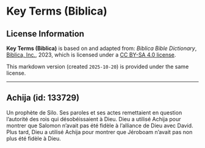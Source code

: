 # Key Terms (Biblica)

## License Information

**Key Terms (Biblica)** is based on and adapted from: _Biblica Bible Dictionary_, [Biblica, Inc.](https://www.biblica.com/), 2023, which is licensed under a [CC BY-SA 4.0 license](https://creativecommons.org/licenses/by-sa/4.0/legalcode.en).

This markdown version (created `2025-10-20`) is provided under the same license.



--------------------------------

## Achija (id: 133729)

Un prophète de Silo. Ses paroles et ses actes remettaient en question l’autorité des rois qui désobéissaient à Dieu. Dieu a utilisé Achija pour montrer que Salomon n’avait pas été fidèle à l’alliance de Dieu avec David. Plus tard, Dieu a utilisé Achija pour montrer que Jéroboam n’avait pas non plus été fidèle à Dieu.


